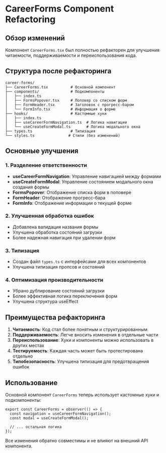 # CareerForms Component Refactoring

## Обзор изменений

Компонент `CareerForms.tsx` был полностью рефакторен для улучшения читаемости, поддерживаемости и переиспользования кода.

## Структура после рефакторинга

```
career-forms/
├── CareerForms.tsx          # Основной компонент
├── components/              # Подкомпоненты
│   ├── index.ts
│   ├── FormsPopover.tsx     # Поповер со списком форм
│   ├── FormHeader.tsx       # Заголовок с прогресс-баром
│   └── FormInfo.tsx         # Информация о форме
├── hooks/                   # Кастомные хуки
│   ├── index.ts
│   ├── useCareerFormNavigation.ts  # Логика навигации
│   └── useCreateFormModal.ts       # Логика модального окна
├── types.ts                 # Типизация
└── styles.ts               # Стили (без изменений)
```

## Основные улучшения

### 1. Разделение ответственности

- **useCareerFormNavigation**: Управление навигацией между формами
- **useCreateFormModal**: Управление состоянием модального окна создания формы
- **FormsPopover**: Отображение списка форм в поповере
- **FormHeader**: Отображение прогресс-бара
- **FormInfo**: Отображение информации о текущей форме

### 2. Улучшенная обработка ошибок

- Добавлена валидация названия формы
- Улучшена обработка состояний загрузки
- Более надежная навигация при удалении форм

### 3. Типизация

- Создан файл `types.ts` с интерфейсами для всех компонентов
- Улучшена типизация пропсов и состояний

### 4. Оптимизация производительности

- Убрано дублирование состояний загрузки
- Более эффективная логика переключения форм
- Улучшена структура useEffect

## Преимущества рефакторинга

1. **Читаемость**: Код стал более понятным и структурированным
2. **Поддерживаемость**: Легче вносить изменения в отдельные части
3. **Переиспользование**: Хуки и компоненты можно использовать в других местах
4. **Тестируемость**: Каждая часть может быть протестирована отдельно
5. **Типобезопасность**: Улучшена типизация для предотвращения ошибок

## Использование

Основной компонент `CareerForms` теперь использует кастомные хуки и подкомпоненты:

```tsx
export const CareerForms = observer(() => {
  const navigation = useCareerFormNavigation();
  const modal = useCreateFormModal();

  // ... остальная логика
});
```

Все изменения обратно совместимы и не влияют на внешний API компонента.


